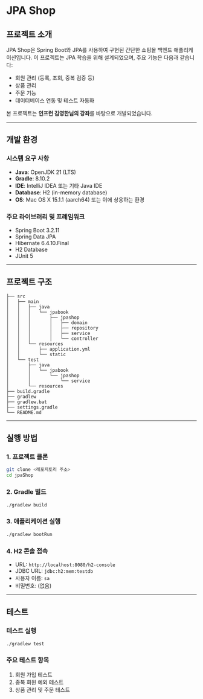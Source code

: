 # JPA Shop

## 프로젝트 소개
JPA Shop은 Spring Boot와 JPA를 사용하여 구현된 간단한 쇼핑몰 백엔드 애플리케이션입니다. 
이 프로젝트는 JPA 학습을 위해 설계되었으며, 주요 기능은 다음과 같습니다:

- 회원 관리 (등록, 조회, 중복 검증 등)
- 상품 관리
- 주문 기능
- 데이터베이스 연동 및 테스트 자동화

본 프로젝트는 **인프런 김영한님의 강좌**를 바탕으로 개발되었습니다.

---

## 개발 환경

### 시스템 요구 사항
- **Java**: OpenJDK 21 (LTS)
- **Gradle**: 8.10.2
- **IDE**: IntelliJ IDEA 또는 기타 Java IDE
- **Database**: H2 (in-memory database)
- **OS**: Mac OS X 15.1.1 (aarch64) 또는 이에 상응하는 환경

### 주요 라이브러리 및 프레임워크
- Spring Boot 3.2.11
- Spring Data JPA
- Hibernate 6.4.10.Final
- H2 Database
- JUnit 5

---

## 프로젝트 구조

```
├── src
│   ├── main
│   │   ├── java
│   │   │   └── jpabook
│   │   │       ├── jpashop
│   │   │       │   ├── domain
│   │   │       │   ├── repository
│   │   │       │   ├── service
│   │   │       │   └── controller
│   │   └── resources
│   │       ├── application.yml
│   │       └── static
│   └── test
│       ├── java
│       │   └── jpabook
│       │       └── jpashop
│       │           └── service
│       └── resources
├── build.gradle
├── gradlew
├── gradlew.bat
├── settings.gradle
└── README.md
```

---

## 실행 방법

### 1. 프로젝트 클론
```bash
git clone <레포지토리 주소>
cd jpaShop
```

### 2. Gradle 빌드
```bash
./gradlew build
```

### 3. 애플리케이션 실행
```bash
./gradlew bootRun
```

### 4. H2 콘솔 접속
- URL: `http://localhost:8080/h2-console`
- JDBC URL: `jdbc:h2:mem:testdb`
- 사용자 이름: `sa`
- 비밀번호: (없음)

---

## 테스트

### 테스트 실행
```bash
./gradlew test
```

### 주요 테스트 항목
1. 회원 가입 테스트
2. 중복 회원 예외 테스트
3. 상품 관리 및 주문 테스트


